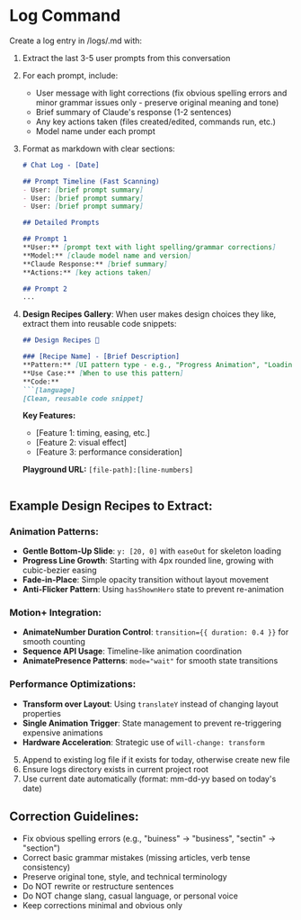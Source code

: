 # Log Command

Create a log entry in /logs/<mm-dd-yy>.md with:

1. Extract the last 3-5 user prompts from this conversation
2. For each prompt, include:
   - User message with light corrections (fix obvious spelling errors and minor grammar issues only - preserve original meaning and tone)
   - Brief summary of Claude's response (1-2 sentences)
   - Any key actions taken (files created/edited, commands run, etc.)
   - Model name under each prompt

3. Format as markdown with clear sections:
   ```markdown
   # Chat Log - [Date]

   ## Prompt Timeline (Fast Scanning)
   - User: [brief prompt summary]
   - User: [brief prompt summary]
   - User: [brief prompt summary]

   ## Detailed Prompts

   ## Prompt 1
   **User:** [prompt text with light spelling/grammar corrections]
   **Model:** [claude model name and version]
   **Claude Response:** [brief summary]
   **Actions:** [key actions taken]

   ## Prompt 2
   ...
   ```

4. **Design Recipes Gallery**: When user makes design choices they like, extract them into reusable code snippets:
   ```markdown
   ## Design Recipes 🎨

   ### [Recipe Name] - [Brief Description]
   **Pattern:** [UI pattern type - e.g., "Progress Animation", "Loading State", "Micro-interaction"]
   **Use Case:** [When to use this pattern]
   **Code:**
   ```[language]
   [Clean, reusable code snippet]
   ```
   **Key Features:**
   - [Feature 1: timing, easing, etc.]
   - [Feature 2: visual effect]
   - [Feature 3: performance consideration]

   **Playground URL:** `[file-path]:[line-numbers]`
   ```

## Example Design Recipes to Extract:

### Animation Patterns:
- **Gentle Bottom-Up Slide**: `y: [20, 0]` with `easeOut` for skeleton loading
- **Progress Line Growth**: Starting with 4px rounded line, growing with cubic-bezier easing
- **Fade-in-Place**: Simple opacity transition without layout movement
- **Anti-Flicker Pattern**: Using `hasShownHero` state to prevent re-animation

### Motion+ Integration:
- **AnimateNumber Duration Control**: `transition={{ duration: 0.4 }}` for smooth counting
- **Sequence API Usage**: Timeline-like animation coordination
- **AnimatePresence Patterns**: `mode="wait"` for smooth state transitions

### Performance Optimizations:
- **Transform over Layout**: Using `translateY` instead of changing layout properties
- **Single Animation Trigger**: State management to prevent re-triggering expensive animations
- **Hardware Acceleration**: Strategic use of `will-change: transform`

5. Append to existing log file if it exists for today, otherwise create new file
6. Ensure logs directory exists in current project root
7. Use current date automatically (format: mm-dd-yy based on today's date)

## Correction Guidelines:
- Fix obvious spelling errors (e.g., "buiness" → "business", "sectin" → "section")
- Correct basic grammar mistakes (missing articles, verb tense consistency)
- Preserve original tone, style, and technical terminology
- Do NOT rewrite or restructure sentences
- Do NOT change slang, casual language, or personal voice
- Keep corrections minimal and obvious only